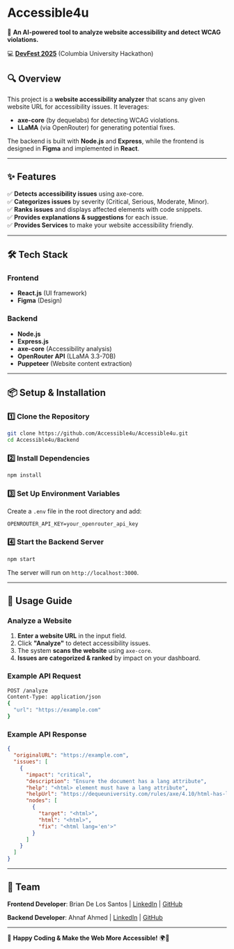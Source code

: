 # Accessible4u

🚀 **An AI-powered tool to analyze website accessibility and detect WCAG violations.**

💻 **[DevFest 2025](https://2025.devfestcu.com/)** (Columbia University Hackathon)

## **🔍 Overview**
This project is a **website accessibility analyzer** that scans any given website URL for accessibility issues. It leverages:
- **axe-core** (by dequelabs) for detecting WCAG violations.
- **LLaMA** (via OpenRouter) for generating potential fixes.

The backend is built with **Node.js** and **Express**, while the frontend is designed in **Figma** and implemented in **React**.

---

## **✨ Features**
✅ **Detects accessibility issues** using axe-core.\
✅ **Categorizes issues** by severity (Critical, Serious, Moderate, Minor).\
✅ **Ranks issues** and displays affected elements with code snippets.\
✅ **Provides explanations & suggestions** for each issue.\
✅ **Provides Services** to make your website accessibility friendly.

---

## **🛠️ Tech Stack**
### **Frontend**
- **React.js** (UI framework)
- **Figma** (Design)

### **Backend**
- **Node.js**
- **Express.js**
- **axe-core** (Accessibility analysis)
- **OpenRouter API** (LLaMA 3.3-70B)
- **Puppeteer** (Website content extraction)

---

## **📦 Setup & Installation**
### **1️⃣ Clone the Repository**
```sh
git clone https://github.com/Accessible4u/Accessible4u.git
cd Accessible4u/Backend
```

### **2️⃣ Install Dependencies**
```sh
npm install
```

### **3️⃣ Set Up Environment Variables**
Create a `.env` file in the root directory and add:
```
OPENROUTER_API_KEY=your_openrouter_api_key
```

### **4️⃣ Start the Backend Server**
```sh
npm start
```

The server will run on `http://localhost:3000`.

---

## **🚀 Usage Guide**
### **Analyze a Website**
1. **Enter a website URL** in the input field.
2. Click **"Analyze"** to detect accessibility issues.
3. The system **scans the website** using `axe-core`.
4. **Issues are categorized & ranked** by impact on your dashboard.

### **Example API Request**
```sh
POST /analyze
Content-Type: application/json
{
  "url": "https://example.com"
}
```

### **Example API Response**
```json
{
  "originalURL": "https://example.com",
  "issues": [
    {
      "impact": "critical",
      "description": "Ensure the document has a lang attribute",
      "help": "<html> element must have a lang attribute",
      "helpUrl": "https://dequeuniversity.com/rules/axe/4.10/html-has-lang",
      "nodes": [
        {
          "target": "<html>",
          "html": "<html>",
          "fix": "<html lang='en'>"
        }
      ]
    }
  ]
}
```

---

## **👥 Team**
**Frontend Developer**: Brian De Los Santos | [LinkedIn](https://www.linkedin.com/in/briandelossantoscyber/) | [GitHub](https://github.com/BrianD445)

**Backend Developer**: Ahnaf Ahmed | [LinkedIn](https://www.linkedin.com/in/ahnafahmed13/) | [GitHub](https://github.com/AhnafAhmed13)

---

🚀 **Happy Coding & Make the Web More Accessible!** 🌍🎉